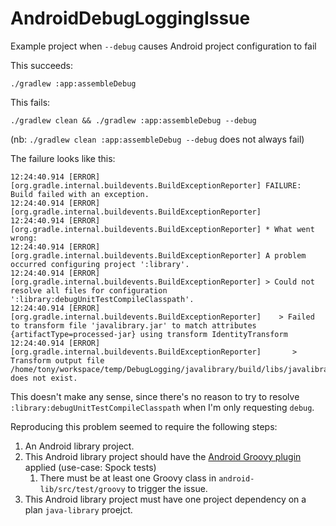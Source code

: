 # AndroidDebugLoggingIssue
Example project when `--debug` causes Android project configuration to fail

This succeeds:
```
./gradlew :app:assembleDebug
```

This fails:
```
./gradlew clean && ./gradlew :app:assembleDebug --debug
```
(nb: `./gradlew clean :app:assembleDebug --debug` does not always fail)

The failure looks like this:
```
12:24:40.914 [ERROR] [org.gradle.internal.buildevents.BuildExceptionReporter] FAILURE: Build failed with an exception.
12:24:40.914 [ERROR] [org.gradle.internal.buildevents.BuildExceptionReporter] 
12:24:40.914 [ERROR] [org.gradle.internal.buildevents.BuildExceptionReporter] * What went wrong:
12:24:40.914 [ERROR] [org.gradle.internal.buildevents.BuildExceptionReporter] A problem occurred configuring project ':library'.
12:24:40.914 [ERROR] [org.gradle.internal.buildevents.BuildExceptionReporter] > Could not resolve all files for configuration ':library:debugUnitTestCompileClasspath'.
12:24:40.914 [ERROR] [org.gradle.internal.buildevents.BuildExceptionReporter]    > Failed to transform file 'javalibrary.jar' to match attributes {artifactType=processed-jar} using transform IdentityTransform
12:24:40.914 [ERROR] [org.gradle.internal.buildevents.BuildExceptionReporter]       > Transform output file /home/tony/workspace/temp/DebugLogging/javalibrary/build/libs/javalibrary.jar does not exist.
```
This doesn't make any sense, since there's no reason to try to resolve `:library:debugUnitTestCompileClasspath` when I'm only requesting `debug`.

Reproducing this problem seemed to require the following steps:
1. An Android library project.
1. This Android library project should have the [Android Groovy plugin](https://github.com/groovy/groovy-android-gradle-plugin) applied (use-case: Spock tests)
   1. There must be at least one Groovy class in `android-lib/src/test/groovy` to trigger the issue.
1. This Android library project must have one project dependency on a plan `java-library` proejct.
